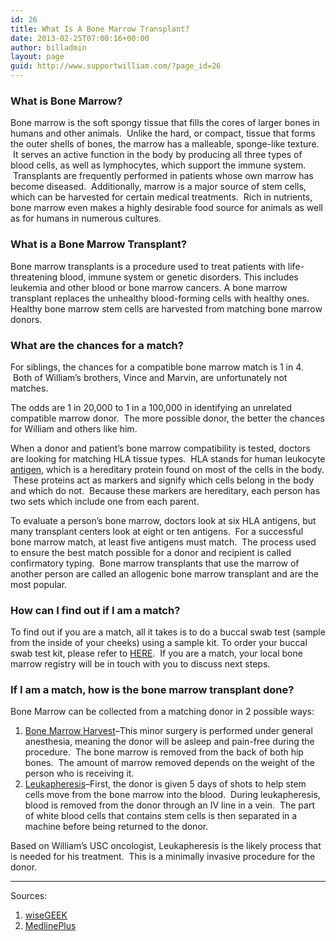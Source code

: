```yaml
---
id: 26
title: What Is A Bone Marrow Transplant?
date: 2013-02-25T07:00:16+00:00
author: billadmin
layout: page
guid: http://www.supportwilliam.com/?page_id=26
---
```

### What is Bone Marrow?

Bone marrow is the soft spongy tissue that fills the cores of larger bones in humans and other animals.  Unlike the hard, or compact, tissue that forms the outer shells of bones, the marrow has a malleable, sponge-like texture.  It serves an active function in the body by producing all three types of blood cells, as well as lymphocytes, which support the immune system.  Transplants are frequently performed in patients whose own marrow has become diseased.  Additionally, marrow is a major source of stem cells, which can be harvested for certain medical treatments.  Rich in nutrients, bone marrow even makes a highly desirable food source for animals as well as for humans in numerous cultures.

### What is a Bone Marrow Transplant?

Bone marrow transplants is a procedure used to treat patients with life-threatening blood, immune system or genetic disorders. This includes leukemia and other blood or bone marrow cancers. A bone marrow transplant replaces the unhealthy blood-forming cells with healthy ones. Healthy bone marrow stem cells are harvested from matching bone marrow donors.

### What are the chances for a match?

For siblings, the chances for a compatible bone marrow match is 1 in 4.  Both of William’s brothers, Vince and Marvin, are unfortunately not matches.

The odds are 1 in 20,000 to 1 in a 100,000 in identifying an unrelated compatible marrow donor.  The more possible donor, the better the chances for William and others like him.

When a donor and patient’s bone marrow compatibility is tested, doctors are looking for matching HLA tissue types.  HLA stands for human leukocyte <a href="http://www.wisegeek.com/what-is-an-antigen.htm" target="_blank">antigen</a>, which is a hereditary protein found on most of the cells in the body.  These proteins act as markers and signify which cells belong in the body and which do not.  Because these markers are hereditary, each person has two sets which include one from each parent.

To evaluate a person’s bone marrow, doctors look at six HLA antigens, but many transplant centers look at eight or ten antigens.  For a successful bone marrow match, at least five antigens must match.  The process used to ensure the best match possible for a donor and recipient is called confirmatory typing.  Bone marrow transplants that use the marrow of another person are called an allogenic bone marrow transplant and are the most popular.

### How can I find out if I am a match?

To find out if you are a match, all it takes is to do a buccal swab test (sample from the inside of your cheeks) using a sample kit. To order your buccal swab test kit, please refer to [HERE](http://www.supportwilliam.com/how-can-we-help/).  If you are a match, your local bone marrow registry will be in touch with you to discuss next steps.

### If I am a match, how is the bone marrow transplant done?

Bone Marrow can be collected from a matching donor in 2 possible ways:

  1. <a href="http://www.hopkinsmedicine.org/healthlibrary/conditions/hematology_and_blood_disorders/bone_marrow_transplantation_85,P00086/" target="_blank">Bone Marrow Harvest</a>&#8211;This minor surgery is performed under general anesthesia, meaning the donor will be asleep and pain-free during the procedure.  The bone marrow is removed from the back of both hip bones.  The amount of marrow removed depends on the weight of the person who is receiving it.
  2. <a href="http://www.wisegeek.com/what-is-leukapheresis.htm" target="_blank">Leukapheresis</a>&#8211;First, the donor is given 5 days of shots to help stem cells move from the bone marrow into the blood.  During leukapheresis, blood is removed from the donor through an IV line in a vein.  The part of white blood cells that contains stem cells is then separated in a machine before being returned to the donor.

Based on William’s USC oncologist, Leukapheresis is the likely process that is needed for his treatment.  This is a minimally invasive procedure for the donor.

* * *

Sources:

  1. <a href="http://www.wisegeek.org/what-is-bone-marrow.htm" target="_blank">wiseGEEK</a>
  2. <a href="http://www.nlm.nih.gov/medlineplus/ency/article/003009.htm" target="_blank">MedlinePlus</a>